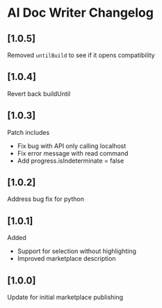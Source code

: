 <!-- Keep a Changelog guide -> https://keepachangelog.com -->

# AI Doc Writer Changelog

## [1.0.5]

Removed `untilBuild` to see if it opens compatibility

## [1.0.4]

Revert back buildUntil

## [1.0.3]

Patch includes

- Fix bug with API only calling localhost
- Fix error message with read command
- Add progress.isIndeterminate = false

## [1.0.2]

Address bug fix for python

## [1.0.1]

Added

- Support for selection without highlighting
- Improved marketplace description

## [1.0.0]

Update for initial marketplace publishing
